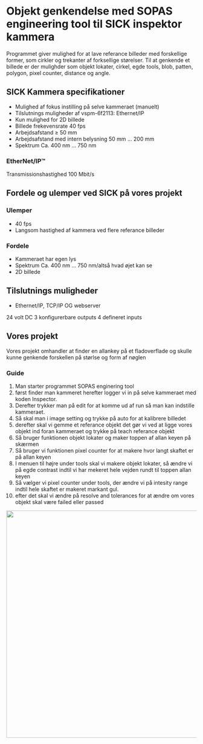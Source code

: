 # Objekt genkendelse med SOPAS engineering tool til SICK inspektor kammera
Programmet giver mulighed for at lave referance billeder med forskellige former, som cirkler og trekanter af forksellige størelser. 
Til at genkende et billede er der mulighder som objekt lokater, cirkel, egde tools, blob, patten, polygon, pixel counter, distance og angle.


## SICK Kammera specifikationer
- Mulighed af fokus instilling på selve kammeraet (manuelt)
- Tilslutnings muligheder af vspm-6f2113: Ethernet/IP
- Kun mulighed for 2D billede
- Billede frekevensrate 40 fps
- Arbejdsafstand	≥ 50 mm
- Arbejdsafstand med intern belysning	50 mm ... 200 mm
- Spektrum	Ca. 400 nm ... 750 nm
### EtherNet/IP™
Transmissionshastighed	100 Mbit/s

## Fordele og ulemper ved SICK på vores projekt 
### Ulemper
- 40 fps
- Langsom hastighed af kammera ved flere referance billeder
  
### Fordele
- Kammeraet har egen lys
- Spektrum	Ca. 400 nm ... 750 nm/altså hvad øjet kan se
- 2D billede

## Tilslutnings muligheder
- Ethernet/IP, TCP/IP OG webserver

24 volt DC
3 konfigurerbare outputs
4 defineret inputs

## Vores projekt
Vores projekt omhandler at finder en allankey på et fladoverflade og skulle kunne genkende forskellen på størlse og form af nøglen
### Guide 
1. Man starter programmet SOPAS enginering tool
2. først finder man kammeret herefter logger vi in på selve kammeraet med koden Inspector.
3. Derefter trykker man på edit for at komme ud af run så man kan indstille kammeraet.
4. Så skal man i image setting og trykke på auto for at kalibrere billedet
5. derefter skal vi gemme et referance objekt det gør vi ved at ligge vores objekt ind foran kammeraet og trykke på teach referance objekt
6. Så bruger funktionen objekt lokater og maker toppen af allan keyen på skærmen
7. Så bruger vi funktionen pixel counter for at makere hvor langt skaftet er på allan keyen
8. I menuen til højre under tools skal vi makere objekt lokater, så ændre vi på egde contrast indtil vi har mekeret hele vejden rundt til toppen allan keyen
9. Så vælger vi pixel counter under tools, der ændre vi på intesity range indtil hele skaftet er makeret markant gul.
10. efter det skal vi ændre på resolve and tolerances for at ændre om vores objekt skal være failed eller passed
   



<img src="https://github.com/user-attachments/assets/ec0f6a3c-4a58-4db4-9165-54c9ddb0cd17" width="600">


